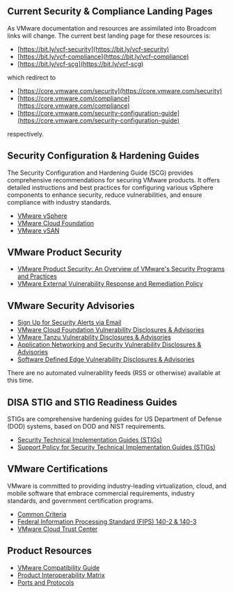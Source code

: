 ## Current Security & Compliance Landing Pages
As VMware documentation and resources are assimilated into Broadcom links will change. The current best landing page for these resources is:

* [https://bit.ly/vcf-security](https://bit.ly/vcf-security)
* [https://bit.ly/vcf-compliance](https://bit.ly/vcf-compliance)
* [https://bit.ly/vcf-scg](https://bit.ly/vcf-scg)

which redirect to

* [https://core.vmware.com/security](https://core.vmware.com/security)
* [https://core.vmware.com/compliance](https://core.vmware.com/compliance)
* [https://core.vmware.com/security-configuration-guide](https://core.vmware.com/security-configuration-guide)

respectively.

## Security Configuration & Hardening Guides
The Security Configuration and Hardening Guide (SCG) provides comprehensive recommendations for securing VMware products. It offers detailed instructions and best practices for configuring various vSphere components to enhance security, reduce vulnerabilities, and ensure compliance with industry standards.

* [VMware vSphere](https://core.vmware.com/security-configuration-guide)
* [VMware Cloud Foundation](https://core.vmware.com/security-configuration-guide)
* [VMware vSAN](https://core.vmware.com/security-configuration-guide)

## VMware Product Security
* [VMware Product Security: An Overview of VMware's Security Programs and Practices](https://www.vmware.com/docs/vmware-product-security-white-paper)
* [VMware External Vulnerability Response and Remediation Policy](https://www.broadcom.com/support/vmware-services/security-response)

## VMware Security Advisories

* [Sign Up for Security Alerts via Email](https://docs.google.com/forms/d/1l5T1Gndw_0olrZa29B0bbRBy7l701YFrW53P-RF9bKo/viewform?edit_requested=true)
* [VMware Cloud Foundation Vulnerability Disclosures & Advisories](https://support.broadcom.com/web/ecx/security-advisory?segment=VC)
* [VMware Tanzu Vulnerability Disclosures & Advisories](https://support.broadcom.com/web/ecx/security-advisory?segment=VT)
* [Application Networking and Security Vulnerability Disclosures & Advisories](https://support.broadcom.com/web/ecx/security-advisory?segment=VA)
* [Software Defined Edge Vulnerability Disclosures & Advisories](https://support.broadcom.com/web/ecx/security-advisory?segment=VE)

There are no automated vulnerability feeds (RSS or otherwise) available at this time.

## DISA STIG and STIG Readiness Guides
STIGs are comprehensive hardening guides for US Department of Defense (DOD) systems, based on DOD and NIST requirements.

* [Security Technical Implementation Guides (STIGs)](https://www.vmware.com/solutions/security/certifications/stigs)
* [Support Policy for Security Technical Implementation Guides (STIGs)](https://knowledge.broadcom.com/external/article?legacyId=94398)

## VMware Certifications
VMware is committed to providing industry-leading virtualization, cloud, and mobile software that embrace commercial requirements, industry standards, and government certification programs.

* [Common Criteria](https://www.vmware.com/solutions/security/certifications/common-criteria)
* [Federal Information Processing Standard (FIPS) 140-2 & 140-3](https://www.vmware.com/solutions/security/certifications/fips)
* [VMware Cloud Trust Center](https://www.vmware.com/info/trust-center#compliance)

## Product Resources
* [VMware Compatibility Guide](https://www.vmware.com/resources/compatibility/search.php)
* [Product Interoperability Matrix](https://interopmatrix.vmware.com/Interoperability)
* [Ports and Protocols](https://ports.esp.vmware.com/)